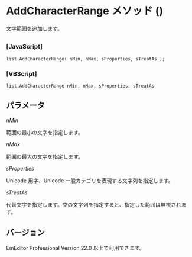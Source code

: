 # AddCharacterRange メソッド ()

文字範囲を追加します。

## 

### \[JavaScript\]

```
list.AddCharacterRange( nMin, nMax, sProperties, sTreatAs );
```

### \[VBScript\]

```
list.AddCharacterRange nMin, nMax, sProperties, sTreatAs
```

## パラメータ

_nMin_

範囲の最小の文字を指定します。

_nMax_

範囲の最大の文字を指定します。

_sProperties_

Unicode 用字、Unicode 一般カテゴリを表現する文字列を指定します。

_sTreatAs_

代替文字を指定します。空の文字列を指定すると、指定した範囲は無視されます。

## バージョン

EmEditor Professional Version 22.0 以上で利用できます。
